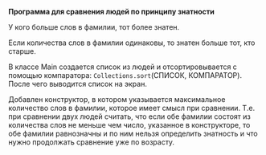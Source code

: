 **Программа для сравнения людей по принципу знатности**

У кого больше слов в фамилии, тот более знатен.

Если количества слов в фамилии одинаковы, то знатен больше тот, кто старше.

В классе Main создается список из  людей и отсортировывается с помощью компаратора: `Collections.sort`(СПИСОК, КОМПАРАТОР). После чего выводится список на экран.

Добавлен конструктор, в котором указывается максимальное количество слов в фамилии, которое имеет смысл при сравнении. Т.е.  при сравнении двух людей считать, что если обе фамилии состоят из количества слов не меньше чем число, указанное в конструкторе, то обе фамилии равнозначны и по ним нельзя определить знатность и что нужно продолжать сравнение уже по возрасту.